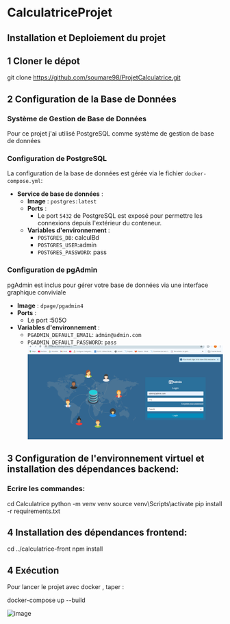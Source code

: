 # CalculatriceProjet

## Installation et Deploiement du projet

## 1 Cloner le dépot

git clone https://github.com/soumare98/ProjetCalculatrice.git

## 2 Configuration de la Base de Données

### Système de Gestion de Base de Données

Pour ce projet j'ai utilisé PostgreSQL comme système de gestion de base de données

### Configuration de PostgreSQL

La configuration de la base de données est gérée via le fichier `docker-compose.yml`:

- **Service de base de données** :
  - **Image** : `postgres:latest` 
  - **Ports** : 
    - Le port `5432` de PostgreSQL est exposé pour permettre les connexions depuis l'extérieur du conteneur.
  - **Variables d'environnement** :
    - `POSTGRES_DB`: calculBd
    - `POSTGRES_USER`:admin
    - `POSTGRES_PASSWORD`: pass

### Configuration de pgAdmin

pgAdmin est inclus pour gérer votre base de données via une interface graphique conviviale

- **Image** : `dpage/pgadmin4` 
- **Ports** : 
  - Le port :505O
- **Variables d'environnement** :
  - `PGADMIN_DEFAULT_EMAIL`: `admin@admin.com` 
  - `PGADMIN_DEFAULT_PASSWORD`: `pass`
  ![alt text](image.png)

## 3 Configuration de l'environnement virtuel et installation des dépendances backend:
### Ecrire les commandes:
cd Calculatrice
python -m venv venv
source venv\Scripts\activate
pip install -r requirements.txt

## 4 Installation des dépendances frontend: 
cd ../calculatrice-front
npm install

## 4 Exécution

Pour lancer le projet avec docker , taper :

docker-compose up --build

![image](https://github.com/user-attachments/assets/47fa0f64-e5a4-4f13-b522-92bbffa52c53)


